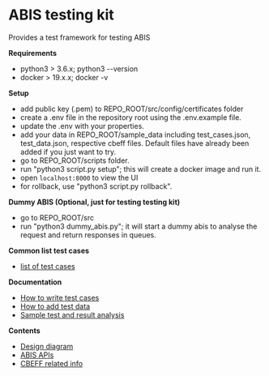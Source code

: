 # ABIS testing kit
Provides a test framework for testing ABIS

**Requirements**
* python3 > 3.6.x; python3 --version
* docker > 19.x.x; docker -v

**Setup**
* add public key (.pem) to REPO_ROOT/src/config/certificates folder
* create a .env file in the repository root using the .env.example file.
* update the .env with your properties.
* add your data in REPO_ROOT/sample_data including test_cases.json, test_data.json, respective cbeff files. Default files have already been added if you just want to try.
* go to REPO_ROOT/scripts folder.
* run "python3 script.py setup"; this will create a docker image and run it.
* open `localhost:8000` to view the UI
* for rollback, use "python3 script.py rollback".

**Dummy ABIS (Optional, just for testing testing kit)**
* go to REPO_ROOT/src
* run "python3 dummy_abis.py"; it will start a dummy abis to analyse the request and return responses in queues. 


**Common list test cases**
* [list of test cases](./docs/testcases.md)

**Documentation**
* [How to write test cases](./docs/testcase.json.md)
* [How to add test data](./docs/personadata.md)
* [Sample test and result analysis](./docs/sample.md)


**Contents**
* [Design diagram](./docs/images/ABIS-kit%20diagram.jpg)
* [ABIS APIs](./docs/apis.md)
* [CBEFF related info](./docs/cbeff.xml.md)